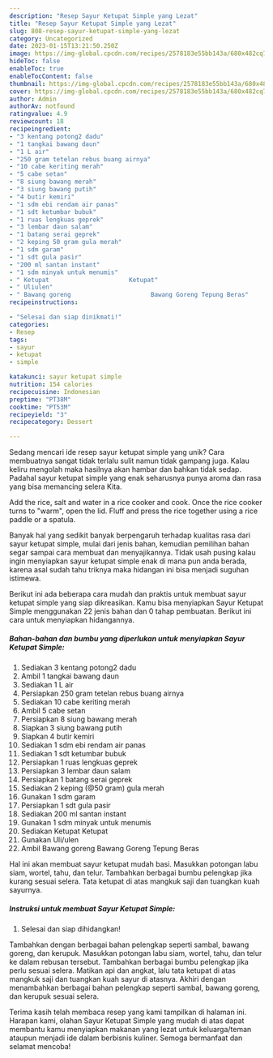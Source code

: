 ```yaml
---
description: "Resep Sayur Ketupat Simple yang Lezat"
title: "Resep Sayur Ketupat Simple yang Lezat"
slug: 808-resep-sayur-ketupat-simple-yang-lezat
category: Uncategorized
date: 2023-01-15T13:21:50.250Z
image: https://img-global.cpcdn.com/recipes/2578183e55bb143a/680x482cq70/sayur-ketupat-simple-foto-resep-utama.jpg
hideToc: false
enableToc: true
enableTocContent: false
thumbnail: https://img-global.cpcdn.com/recipes/2578183e55bb143a/680x482cq70/sayur-ketupat-simple-foto-resep-utama.jpg
cover: https://img-global.cpcdn.com/recipes/2578183e55bb143a/680x482cq70/sayur-ketupat-simple-foto-resep-utama.jpg
author: Admin
authorAv: notfound
ratingvalue: 4.9
reviewcount: 18
recipeingredient:
- "3 kentang potong2 dadu"
- "1 tangkai bawang daun"
- "1 L air"
- "250 gram tetelan rebus buang airnya"
- "10 cabe keriting merah"
- "5 cabe setan"
- "8 siung bawang merah"
- "3 siung bawang putih"
- "4 butir kemiri"
- "1 sdm ebi rendam air panas"
- "1 sdt ketumbar bubuk"
- "1 ruas lengkuas geprek"
- "3 lembar daun salam"
- "1 batang serai geprek"
- "2 keping 50 gram gula merah"
- "1 sdm garam"
- "1 sdt gula pasir"
- "200 ml santan instant"
- "1 sdm minyak untuk menumis"
- " Ketupat                      Ketupat"
- " Uliulen"
- " Bawang goreng                      Bawang Goreng Tepung Beras"
recipeinstructions:

- "Selesai dan siap dinikmati!"
categories:
- Resep
tags:
- sayur
- ketupat
- simple

katakunci: sayur ketupat simple 
nutrition: 154 calories
recipecuisine: Indonesian
preptime: "PT38M"
cooktime: "PT53M"
recipeyield: "3"
recipecategory: Dessert

---
```





Sedang mencari ide resep sayur ketupat simple yang unik? Cara membuatnya sangat tidak terlalu sulit namun tidak gampang juga. Kalau keliru mengolah maka hasilnya akan hambar dan bahkan tidak sedap. Padahal sayur ketupat simple yang enak seharusnya punya aroma dan rasa yang bisa memancing selera Kita.





Add the rice, salt and water in a rice cooker and cook. Once the rice cooker turns to &#34;warm&#34;, open the lid. Fluff and press the rice together using a rice paddle or a spatula.

Banyak hal yang sedikit banyak berpengaruh terhadap kualitas rasa dari sayur ketupat simple, mulai dari jenis bahan, kemudian pemilihan bahan segar sampai cara membuat dan menyajikannya. Tidak usah pusing kalau ingin menyiapkan sayur ketupat simple enak di mana pun anda berada, karena asal sudah tahu triknya maka hidangan ini bisa menjadi suguhan istimewa.






Berikut ini ada beberapa cara mudah dan praktis untuk membuat sayur ketupat simple yang siap dikreasikan. Kamu bisa menyiapkan Sayur Ketupat Simple menggunakan 22 jenis bahan dan 0 tahap pembuatan. Berikut ini cara untuk menyiapkan hidangannya.

<!--inarticleads1-->

##### Bahan-bahan dan bumbu yang diperlukan untuk menyiapkan Sayur Ketupat Simple:

1. Sediakan 3 kentang potong2 dadu
1. Ambil 1 tangkai bawang daun
1. Sediakan 1 L air
1. Persiapkan 250 gram tetelan rebus buang airnya
1. Sediakan 10 cabe keriting merah
1. Ambil 5 cabe setan
1. Persiapkan 8 siung bawang merah
1. Siapkan 3 siung bawang putih
1. Siapkan 4 butir kemiri
1. Sediakan 1 sdm ebi rendam air panas
1. Sediakan 1 sdt ketumbar bubuk
1. Persiapkan 1 ruas lengkuas geprek
1. Persiapkan 3 lembar daun salam
1. Persiapkan 1 batang serai geprek
1. Sediakan 2 keping (@50 gram) gula merah
1. Gunakan 1 sdm garam
1. Persiapkan 1 sdt gula pasir
1. Sediakan 200 ml santan instant
1. Gunakan 1 sdm minyak untuk menumis
1. Sediakan  Ketupat                      Ketupat
1. Gunakan  Uli/ulen
1. Ambil  Bawang goreng                      Bawang Goreng Tepung Beras


Hal ini akan membuat sayur ketupat mudah basi. Masukkan potongan labu siam, wortel, tahu, dan telur. Tambahkan berbagai bumbu pelengkap jika kurang sesuai selera. Tata ketupat di atas mangkuk saji dan tuangkan kuah sayurnya. 

<!--inarticleads2-->

##### Instruksi untuk membuat Sayur Ketupat Simple:


1. Selesai dan siap dihidangkan!

Tambahkan dengan berbagai bahan pelengkap seperti sambal, bawang goreng, dan kerupuk. Masukkan potongan labu siam, wortel, tahu, dan telur ke dalam rebusan tersebut. Tambahkan berbagai bumbu pelengkap jika perlu sesuai selera. Matikan api dan angkat, lalu tata ketupat di atas mangkuk saji dan tuangkan kuah sayur di atasnya. Akhiri dengan menambahkan berbagai bahan pelengkap seperti sambal, bawang goreng, dan kerupuk sesuai selera. 

Terima kasih telah membaca resep yang kami tampilkan di halaman ini. Harapan kami, olahan Sayur Ketupat Simple yang mudah di atas dapat membantu kamu menyiapkan makanan yang lezat untuk keluarga/teman ataupun menjadi ide dalam berbisnis kuliner. Semoga bermanfaat dan selamat mencoba!

